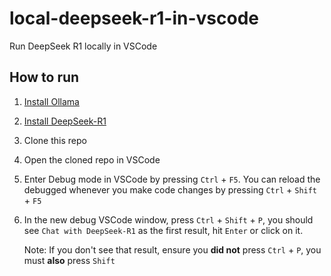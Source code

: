 # local-deepseek-r1-in-vscode
Run DeepSeek R1 locally in VSCode

## How to run
1. [Install Ollama](https://ollama.com/download)
1. [Install DeepSeek-R1](https://ollama.com/library/deepseek-r1)
1. Clone this repo
1. Open the cloned repo in VSCode
1. Enter Debug mode in VSCode by pressing `Ctrl` + `F5`. You can reload the debugged whenever you make code changes by pressing `Ctrl` + `Shift` + `F5`
1. In the new debug VSCode window, press `Ctrl` + `Shift` + `P`, you should see `Chat with DeepSeek-R1` as the first result, hit `Enter` or click on it.

    Note: If you don't see that result, ensure you **did not** press `Ctrl` + `P`, you must **also** press `Shift`


